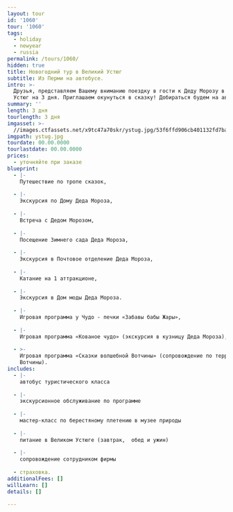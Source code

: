 ```yaml
---
layout: tour
id: '1060'
tour: '1060'
tags:
  - holiday
  - newyear
  - russia
permalink: /tours/1060/
hidden: true
title: Новогодний тур в Великий Устюг
subtitle: Из Перми на автобусе.
intro: >-
  Друзья, представляем Вашему вниманию поездку в гости к Деду Морозу в Великий
  Устюг на 3 дня. Приглашаем окунуться в сказку! Добираться будем на автобусе.
summary: ''
length: 3 дня
tourlength: 3 дня
imgasset: >-
  //images.ctfassets.net/x9tc47a70skr/ystug.jpg/53f6ffd906cb401132fd7ba42805684d/ystug.jpg
imgpath: ystug.jpg
tourdate: 00.00.0000
tourlastdate: 00.00.0000
prices:
  - уточняйте при заказе
blueprint:
  - |-
    Путешествие по тропе сказок,
     
  - |-
    Экскурсия по Дому Деда Мороза,
     
  - |-
    Встреча с Дедом Морозом,
     
  - |-
    Посещение Зимнего сада Деда Мороза,
     
  - |-
    Экскурсия в Почтовое отделение Деда Мороза,
     
  - |-
    Катание на 1 аттракционе,
     
  - |-
    Экскурсия в Дом моды Деда Мороза.
     
  - |-
    Игровая программа у Чудо - печки «Забавы бабы Жары»,
     
  - |-
    Игровая программа «Кованое чудо» (экскурсия в кузницу Деда Мороза),
     
  - >-
    Игровая программа «Сказки волшебной Вотчины» (сопровождение по территории
    Вотчины).
includes:
  - |-
    автобус туристического класса
     
  - |-
    экскурсионное обслуживание по программе
     
  - |-
    мастер-класс по берестяному плетению в музее природы
     
  - |-
    питание в Великом Устюге (завтрак,  обед и ужин)
     
  - |-
    сопровождение сотрудником фирмы
     
  - страховка.
additionalFees: []
willLearn: []
details: []

---
```

